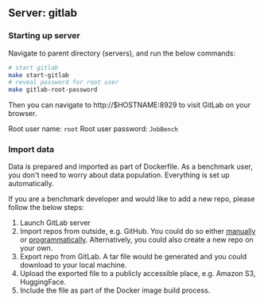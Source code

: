 ## Server: gitlab


### Starting up server

Navigate to parent directory (servers), and run the below commands:

```bash
# start gitlab
make start-gitlab
# reveal password for root user
make gitlab-root-password
```

Then you can navigate to http://$HOSTNAME:8929 to visit GitLab on your browser.

Root user name: `root`
Root user password: `JobBench`

### Import data

Data is prepared and imported as part of Dockerfile. As a benchmark user, you
don't need to worry about data population. Everything is set up automatically.

If you are a benchmark developer and would like to add a new repo, please follow
the below steps:

1. Launch GitLab server
2. Import repos from outside, e.g. GitHub. You could do so either [manually](https://docs.gitlab.com/ee/user/project/import/)
 or [programmatically](https://docs.gitlab.com/ee/api/import.html). Alternatively,
 you could also create a new repo on your own.
3. Export repo from GitLab. A tar file would be generated and you could download to your local machine.
4. Upload the exported file to a publicly accessible place, e.g. Amazon S3, HuggingFace.
5. Include the file as part of the Docker image build process.